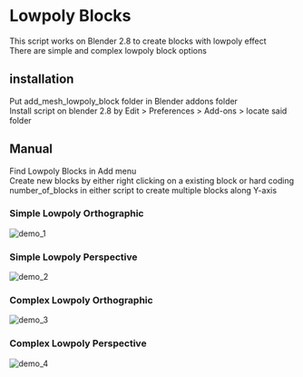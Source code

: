 # Lowpoly Blocks

This script works on Blender 2.8 to create blocks with lowpoly effect  
There are simple and complex lowpoly block options

## installation 
Put add_mesh_lowpoly_block folder in Blender addons folder  
Install script on blender 2.8 by Edit > Preferences > Add-ons > locate said folder  

## Manual
Find Lowpoly Blocks in Add menu  
Create new blocks by either right clicking on a existing block or hard coding number_of_blocks in either script to create multiple blocks along Y-axis

### Simple Lowpoly Orthographic  
![demo_1](https://imgur.com/PrjxHmw.png)  
  
### Simple Lowpoly Perspective    
![demo_2](https://imgur.com/Qif9S1d.png)  
  
### Complex Lowpoly Orthographic    
![demo_3](https://imgur.com/F6IwoJA.png)  
  
### Complex Lowpoly Perspective  
![demo_4](https://imgur.com/8OKrkok.png)
